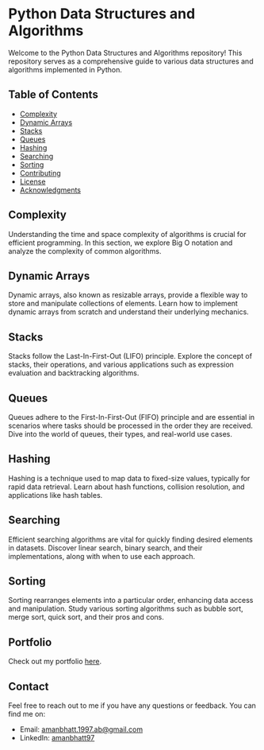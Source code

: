 # Python Data Structures and Algorithms

Welcome to the Python Data Structures and Algorithms repository! This repository serves as a comprehensive guide to various data structures and algorithms implemented in Python.

## Table of Contents

- [Complexity](#complexity)
- [Dynamic Arrays](#dynamic-arrays)
- [Stacks](#stacks)
- [Queues](#queues)
- [Hashing](#hashing)
- [Searching](#searching)
- [Sorting](#sorting)
- [Contributing](#contributing)
- [License](#license)
- [Acknowledgments](#acknowledgments)

## Complexity

Understanding the time and space complexity of algorithms is crucial for efficient programming. In this section, we explore Big O notation and analyze the complexity of common algorithms.

## Dynamic Arrays

Dynamic arrays, also known as resizable arrays, provide a flexible way to store and manipulate collections of elements. Learn how to implement dynamic arrays from scratch and understand their underlying mechanics.

## Stacks

Stacks follow the Last-In-First-Out (LIFO) principle. Explore the concept of stacks, their operations, and various applications such as expression evaluation and backtracking algorithms.

## Queues

Queues adhere to the First-In-First-Out (FIFO) principle and are essential in scenarios where tasks should be processed in the order they are received. Dive into the world of queues, their types, and real-world use cases.

## Hashing

Hashing is a technique used to map data to fixed-size values, typically for rapid data retrieval. Learn about hash functions, collision resolution, and applications like hash tables.

## Searching

Efficient searching algorithms are vital for quickly finding desired elements in datasets. Discover linear search, binary search, and their implementations, along with when to use each approach.

## Sorting

Sorting rearranges elements into a particular order, enhancing data access and manipulation. Study various sorting algorithms such as bubble sort, merge sort, quick sort, and their pros and cons.

## Portfolio

Check out my portfolio [here](https://amanbhatt97.github.io/portfolio/).

## Contact

Feel free to reach out to me if you have any questions or feedback. You can find me on:

- Email: amanbhatt.1997.ab@gmail.com
- LinkedIn: [amanbhatt97](https://www.linkedin.com/in/amanbhatt1997/)
